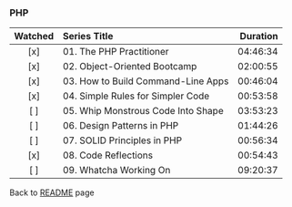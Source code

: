 ### PHP

| Watched | Series Title | Duration |
| :-----: | :----------- | -------: |
|[x]|01. The PHP Practitioner|04:46:34|
|[x]|02. Object-Oriented Bootcamp|02:00:55|
|[x]|03. How to Build Command-Line Apps|00:46:04|
|[x]|04. Simple Rules for Simpler Code|00:53:58|
|[ ]|05. Whip Monstrous Code Into Shape|03:53:23|
|[ ]|06. Design Patterns in PHP|01:44:26|
|[ ]|07. SOLID Principles in PHP|00:56:34|
|[x]|08. Code Reflections|00:54:43|
|[ ]|09. Whatcha Working On|09:20:37|

Back to [README](../../README.md) page